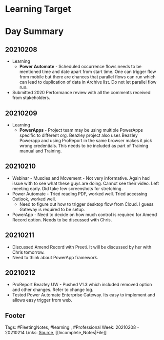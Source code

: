 # Learning Target


# Day Summary
## 20210208
- Learning
	- **Power Automate** - Scheduled occurrence flows needs to be mentioned time and date apart from start time. One can trigger flow from mobile but there are chances that parallel flows can run which can lead to duplication of data in Archive list. Do not let parallel flow run.
- Submitted 2020 Performance review with all the comments received from stakeholders. 

## 20210209
- Learning
	- **PowerApps** - Project team may be using multiple PowerApps specific to different org. Beazley project also uses Beazley Powerapp and using ProReport in the same browser makes it pick wrong credentials. This needs to be included as part of Training manual and Training.

## 20210210
- Webinar - Muscles and Movement - Not very informative. Again had issue with to see what these guys are doing. Cannot see their video. Left meeting early. Did take few screenshots for stretching.
- Power Automate - Tried reading PDF, worked well. Tried accessing Outlook, worked well.
	- Need to figure out how to trigger desktop flow from Cloud. I guess Gateway is required to be setup.
- PowerApp - Need to decide on how much control is required for Amend Record option. Needs to be discussed with Chris.


## 20210211
- Discussed Amend Record with Preeti. It will be discussed by her with Chris tomorrow. 
- Need to think about PowerApp framework.


## 20210212
- ProReport Beazley UW - Pushed V1.3 which included removed option and other changes. Refer to change log.
-  Tested Power Automate Enterprise Gateway. Its easy to implement and allows easy trigger from web.

## Footer

Tags: #FleetingNotes, #learning , #Professional
Week: 20210208 - 20210214
Links: 
[Source](template.md), [[Incomplete_Notes|File]]

<!--
Comment - 
-->
<!--stackedit_data:
eyJoaXN0b3J5IjpbMTI4OTU3MDcwNywtMTA0MjQ0MjQ1OCwtNT
UzODE3NzQ3LDExMjE2NTk0ODksMTAxNjM0NjQzMCwtMTY2MTcw
MjE1NV19
-->